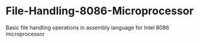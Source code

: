 # File-Handling-8086-Microprocessor
Basic file handling operations in assembly language for Intel 8086 microprocessor
